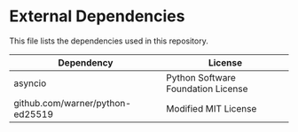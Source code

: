 # External Dependencies

This file lists the dependencies used in this repository.

| Dependency | License |
|-|-|
| asyncio | Python Software Foundation License |
| github.com/warner/python-ed25519 | Modified MIT License |
